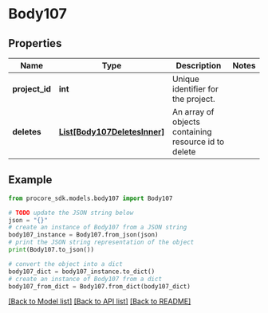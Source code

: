 # Body107


## Properties

Name | Type | Description | Notes
------------ | ------------- | ------------- | -------------
**project_id** | **int** | Unique identifier for the project. | 
**deletes** | [**List[Body107DeletesInner]**](Body107DeletesInner.md) | An array of objects containing resource id to delete | 

## Example

```python
from procore_sdk.models.body107 import Body107

# TODO update the JSON string below
json = "{}"
# create an instance of Body107 from a JSON string
body107_instance = Body107.from_json(json)
# print the JSON string representation of the object
print(Body107.to_json())

# convert the object into a dict
body107_dict = body107_instance.to_dict()
# create an instance of Body107 from a dict
body107_from_dict = Body107.from_dict(body107_dict)
```
[[Back to Model list]](../README.md#documentation-for-models) [[Back to API list]](../README.md#documentation-for-api-endpoints) [[Back to README]](../README.md)


